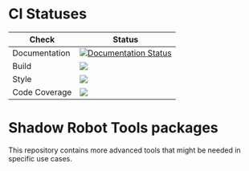 # CI Statuses

Check | Status
---|---
Documentation|[![Documentation Status](https://readthedocs.org/projects/shadow-robot-tools/badge/?version=latest)](http://shadow-robot-tools.readthedocs.org)
Build|[<img src="https://codebuild.eu-west-2.amazonaws.com/badges?uuid=eyJlbmNyeXB0ZWREYXRhIjoid253elBWdUhQU1g5NkdlenpNQmdxK240UlMwb2NUNVFjV2hQWVJGakpVTmZGeExGbUdJRC9TcnJxQTFIdG95ZDVZd29SYU5uNmo3S0lxMEZEdUlzUElNPSIsIml2UGFyYW1ldGVyU3BlYyI6Ik9rMzlzRFNsUlpvdm9acTQiLCJtYXRlcmlhbFNldFNlcmlhbCI6MX0%3D&branch=melodic-devel"/>](https://eu-west-2.console.aws.amazon.com/codesuite/codebuild/projects/auto_sr_tools_melodic-devel_install_check/)
Style|[<img src="https://codebuild.eu-west-2.amazonaws.com/badges?uuid=eyJlbmNyeXB0ZWREYXRhIjoidkNvLzZYd0FYK29pWmw0SEhINndvYkZxc2FCLzlmcFJ0dk40WGJvM1BRcW90bTRHZVZMaDVwL1BmMEZXNFNFUSsvSTBkT0g3M3hLeVpob1puOU1SR01nPSIsIml2UGFyYW1ldGVyU3BlYyI6IlQwNGlST3ZUUmZ6aHZoTUYiLCJtYXRlcmlhbFNldFNlcmlhbCI6MX0%3D&branch=melodic-devel"/>](https://eu-west-2.console.aws.amazon.com/codesuite/codebuild/projects/auto_sr_tools_melodic-devel_style_check/)
Code Coverage|[<img src="https://codebuild.eu-west-2.amazonaws.com/badges?uuid=eyJlbmNyeXB0ZWREYXRhIjoiVFFSbTY4ODY4Mjg3UHdiWWlJOUMxZWJnMENGOFd2eXhxMHpZNXcyN2hVUzlOT3BXVWhXSElxajhPQXVaV3h1U3l6Z2VOV205UTBKaG5DdytqTVJraERjPSIsIml2UGFyYW1ldGVyU3BlYyI6InZBY2drWTNvVGZTZXN4YUEiLCJtYXRlcmlhbFNldFNlcmlhbCI6MX0%3D&branch=melodic-devel"/>](https://eu-west-2.console.aws.amazon.com/codesuite/codebuild/projects/auto_sr_tools_melodic-devel_code_coverage/)

# Shadow Robot Tools packages
This repository contains more advanced tools that might be needed in specific use cases.
